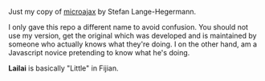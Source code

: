 Just my copy of [microajax](http://code.google.com/p/microajax/) by Stefan Lange-Hegermann.  

I only gave this repo a different name to avoid confusion. You should not use my version, get the original which was developed and is maintained by someone who actually knows what they're doing. I on the other hand, am a Javascript novice pretending to know what he's doing.

**Lailai** is basically "Little" in Fijian.